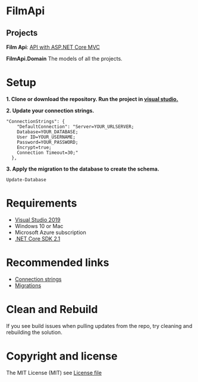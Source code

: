 # FilmApi

## Projects

**Film Api**: [API with ASP.NET Core MVC](https://docs.microsoft.com/en-us/aspnet/core/tutorials/first-web-api?view=aspnetcore-2.2&tabs=visual-studio)

**FilmApi.Domain** The models of all the projects.

# Setup

**1. Clone or download the repository. Run the project in [visual studio.](https://visualstudio.microsoft.com)**

**2. Update your connection strings.**
```
"ConnectionStrings": {
    "DefaultConnection": "Server=YOUR_URLSERVER; 
    Database=YOUR_DATABASE; 
    User ID=YOUR_USERNAME; 
    Password=YOUR_PASSWORD; 
    Encrypt=true;
    Connection Timeout=30;"
  },  
```

**3. Apply the migration to the database to create the schema.**

```
Update-Database
```

# Requirements
 * [Visual Studio 2019](https://www.visualstudio.com/vs/)
 * Windows 10 or Mac
 * Microsoft Azure subscription
 * [.NET Core SDK 2.1](https://dotnet.microsoft.com/download/dotnet-core/2.1)

# Recommended links

 * [Connection strings](https://docs.microsoft.com/en-us/ef/core/miscellaneous/connection-strings)
 * [Migrations](https://docs.microsoft.com/en-us/ef/core/managing-schemas/migrations/)

# Clean and Rebuild

If you see build issues when pulling updates from the repo, try cleaning and rebuilding the solution.

# Copyright and license

The MIT License (MIT) see [License file](https://github.com/jorgemht/FilmApi/blob/master/LICENSE)


